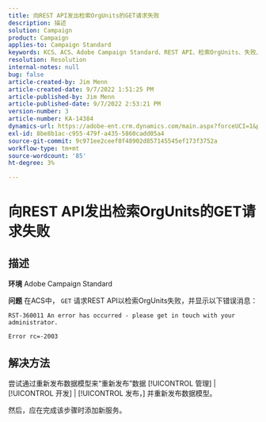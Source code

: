 ```yaml
---
title: 向REST API发出检索OrgUnits的GET请求失败
description: 描述
solution: Campaign
product: Campaign
applies-to: Campaign Standard
keywords: KCS、ACS、Adobe Campaign Standard、REST API、检索OrgUnits、失败、重新发布、数据模型
resolution: Resolution
internal-notes: null
bug: false
article-created-by: Jim Menn
article-created-date: 9/7/2022 1:51:25 PM
article-published-by: Jim Menn
article-published-date: 9/7/2022 2:53:21 PM
version-number: 3
article-number: KA-14384
dynamics-url: https://adobe-ent.crm.dynamics.com/main.aspx?forceUCI=1&pagetype=entityrecord&etn=knowledgearticle&id=f6147927-b42e-ed11-9db1-0022480866ad
exl-id: 8be8b1ac-c955-479f-a435-5860cadd05a4
source-git-commit: 9c971ee2ceef8f48902d857145545ef173f3752a
workflow-type: tm+mt
source-wordcount: '85'
ht-degree: 3%

---
```


# 向REST API发出检索OrgUnits的GET请求失败

## 描述


<b>环境</b>
Adobe Campaign Standard

<b>问题</b>
在ACS中， `GET` 请求REST API以检索OrgUnits失败，并显示以下错误消息：


```
RST-360011 An error has occurred - please get in touch with your administrator.

Error rc=-2003
```



## 解决方法


尝试通过重新发布数据模型来“重新发布”数据 [!UICONTROL 管理] | [!UICONTROL 开发] | [!UICONTROL 发布，] 并重新发布数据模型。

然后，应在完成该步骤时添加新服务。
